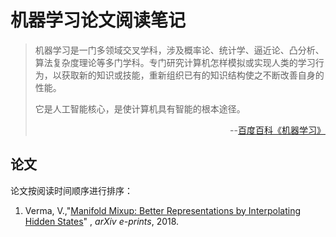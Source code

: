 # 机器学习论文阅读笔记
> 机器学习是一门多领域交叉学科，涉及概率论、统计学、逼近论、凸分析、算法复杂度理论等多门学科。专门研究计算机怎样模拟或实现人类的学习行为，以获取新的知识或技能，重新组织已有的知识结构使之不断改善自身的性能。
>
>它是人工智能核心，是使计算机具有智能的根本途径。
>
><p align="right"> --<a href="https://baike.baidu.com/item/%E6%9C%BA%E5%99%A8%E5%AD%A6%E4%B9%A0/217599">百度百科《机器学习》</a></p>

## 论文
论文按阅读时间顺序进行排序：
1. Verma, V.,"[Manifold Mixup: Better Representations by Interpolating Hidden States](Manifold%20Mixup%20-%20Better%20Representations%20by%20Interpolating%20Hidden%20States/README.md)" , <i>arXiv e-prints</i>, 2018.
